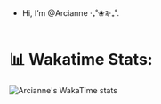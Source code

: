 - Hi, I’m @Arcianne ‧₊˚❀༉‧₊˚.

# 📊 Wakatime Stats:
![Arcianne's WakaTime stats](https://github-readme-stats.vercel.app/api/wakatime?username=arcianne\&layout=compact)
